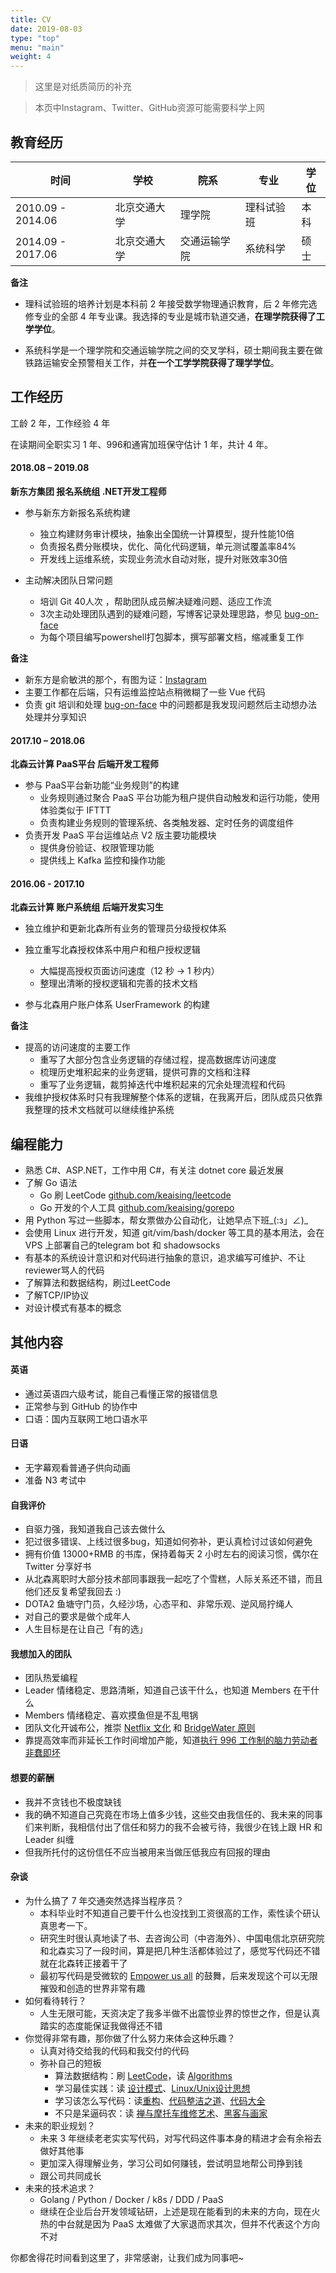 ```yaml
---
title: CV
date: 2019-08-03
type: "top"
menu: "main"
weight: 4
---
```


> 这里是对纸质简历的补充

> 本页中Instagram、Twitter、GitHub资源可能需要科学上网

## 教育经历

|时间|学校|院系|专业|学位|
|---|---|---|---|---|
|2010.09 - 2014.06|北京交通大学|理学院|理科试验班|本科|
|2014.09 - 2017.06|北京交通大学|交通运输学院|系统科学|硕士|

**备注**

+ 理科试验班的培养计划是本科前 2 年接受数学物理通识教育，后 2 年修完选修专业的全部 4 年专业课。我选择的专业是城市轨道交通，**在理学院获得了工学学位**。

+ 系统科学是一个理学院和交通运输学院之间的交叉学科，硕士期间我主要在做铁路运输安全预警相关工作，并**在一个工学学院获得了理学学位**。

## 工作经历

工龄 2 年，工作经验 4 年

在读期间全职实习 1 年、996和通宵加班保守估计 1 年，共计 4 年。

#### 2018.08 – 2019.08

**新东方集团 报名系统组 .NET开发工程师**

+ 参与新东方新报名系统构建
    - 独立构建财务审计模块，抽象出全国统一计算模型，提升性能10倍
    - 负责报名费分账模块，优化、简化代码逻辑，单元测试覆盖率84%
    - 开发线上运维系统，实现业务流水自动对账，提升对账效率30倍

+ 主动解决团队日常问题
    - 培训 Git 40人次 ，帮助团队成员解决疑难问题、适应工作流
    - 3次主动处理团队遇到的疑难问题，写博客记录处理思路，参见 [bug-on-face](/categories/bug-on-face/)
    - 为每个项目编写powershell打包脚本，撰写部署文档，缩减重复工作

**备注**

+ 新东方是俞敏洪的那个，有图为证：[Instagram](https://www.instagram.com/p/BmlIoDxFu2S/)
+ 主要工作都在后端，只有运维监控站点稍微糊了一些 Vue 代码
+ 负责 git 培训和处理 [bug-on-face](/categories/bug-on-face/) 中的问题都是我发现问题然后主动想办法处理并分享知识

#### 2017.10 – 2018.06 

**北森云计算 PaaS平台 后端开发工程师**

+ 参与 PaaS平台新功能“业务规则”的构建
    - 业务规则通过聚合 PaaS 平台功能为租户提供自动触发和运行功能，使用体验类似于 IFTTT
    - 负责构建业务规则的管理系统、各类触发器、定时任务的调度组件
+ 负责开发 PaaS 平台运维站点 V2 版主要功能模块
    - 提供身份验证、权限管理功能
    - 提供线上 Kafka 监控和操作功能

#### 2016.06 - 2017.10 

**北森云计算 账户系统组 后端开发实习生**

+ 独立维护和更新北森所有业务的管理员分级授权体系

+ 独立重写北森授权体系中用户和租户授权逻辑
    - 大幅提高授权页面访问速度（12 秒 -> 1 秒内）
    - 整理出清晰的授权逻辑和完善的技术文档

+ 参与北森用户账户体系 UserFramework 的构建

**备注**

+ 提高的访问速度的主要工作
    - 重写了大部分包含业务逻辑的存储过程，提高数据库访问速度
    - 梳理历史堆积起来的业务逻辑，提供可靠的文档和注释
    - 重写了业务逻辑，裁剪掉迭代中堆积起来的冗余处理流程和代码
+ 我维护授权体系时只有我理解整个体系的逻辑，在我离开后，团队成员只依靠我整理的技术文档就可以继续维护系统

## 编程能力
- 熟悉 C#、ASP.NET，工作中用 C#，有关注 dotnet core 最近发展
- 了解 Go 语法
    * Go 刷 LeetCode [github.com/keaising/leetcode](https://github.com/keaising/leetcode/tree/master/go)
    * Go 开发的个人工具 [github.com/keaising/gorepo](https://github.com/keaising/gorepo)
- 用 Python 写过一些脚本，帮女票做办公自动化，让她早点下班_(:з」∠)_
- 会使用 Linux 进行开发，知道 git/vim/bash/docker 等工具的基本用法，会在 VPS 上部署自己的telegram bot 和 shadowsocks
- 有基本的系统设计意识和对代码进行抽象的意识，追求编写可维护、不让reviewer骂人的代码
- 了解算法和数据结构，刷过LeetCode
- 了解TCP/IP协议
- 对设计模式有基本的概念

## 其他内容

#### 英语

- 通过英语四六级考试，能自己看懂正常的报错信息
- 正常参与到 GitHub 的协作中
- 口语：国内互联网工地口语水平

#### 日语
    
- 无字幕观看普通子供向动画
- 准备 N3 考试中

#### 自我评价

- 自驱力强，我知道我自己该去做什么
- 犯过很多错误、上线过很多bug，知道如何弥补，更认真检讨过该如何避免
- 拥有价值 13000+RMB 的书库，保持着每天 2 小时左右的阅读习惯，偶尔在 Twitter 分享好书
- 从北森离职时大部分技术部同事跟我一起吃了个雪糕，人际关系还不错，而且他们还反复希望我回去 :)
- DOTA2 鱼塘守门员，久经沙场，心态平和、非常乐观、逆风局拧绳人
- 对自己的要求是做个成年人
- 人生目标是在让自己「有的选」

#### 我想加入的团队
    
- 团队热爱编程
- Leader 情绪稳定、思路清晰，知道自己该干什么，也知道 Members 在干什么
- Members 情绪稳定、喜欢摸鱼但是不乱甩锅
- 团队文化开诚布公，推崇 [Netflix 文化](https://jobs.netflix.com/culture) 和 [BridgeWater 原则](https://www.principles.com)
- 靠提高效率而非延长工作时间增加产能，知道[执行 996 工作制的脑力劳动者非蠢即坏](https://blog.codingnow.com/2019/05/996.html)

#### 想要的薪酬
    
- 我并不贪钱也不极度缺钱
- 我的确不知道自己究竟在市场上值多少钱，这些交由我信任的、我未来的同事们来判断，我相信付出了信任和努力的我不会被亏待，我很少在钱上跟 HR 和 Leader 纠缠
- 但我所托付的这份信任不应当被用来当做压低我应有回报的理由

#### 杂谈
- 为什么搞了 7 年交通突然选择当程序员？
    * 本科毕业时不知道自己要干什么也没找到工资很高的工作，索性读个研认真思考一下。
    * 研究生时很认真地读了书、去咨询公司（中咨海外）、中国电信北京研究院和北森实习了一段时间，算是把几种生活都体验过了，感觉写代码还不错就在北森转正接着干了
    * 最初写代码是受微软的 [Empower us all](https://www.youtube.com/watch?v=surlvCY6bpI) 的鼓舞，后来发现这个可以无限摧毁和创造的世界非常有趣
- 如何看待转行？
    * 人生无限可能，天资决定了我多半做不出震惊业界的惊世之作，但是认真踏实的态度能保证我做得还不错
- 你觉得非常有趣，那你做了什么努力来体会这种乐趣？
    * 认真对待交给我的代码和我交付的代码
    * 弥补自己的短板
        + 算法数据结构：刷 [LeetCode](https://leetcode.com/shuxiao/)，读 [Algorithms](https://book.douban.com/subject/1996256/)
        + 学习最佳实践：读 [设计模式](https://book.douban.com/subject/1052241/)、[Linux/Unix设计思想](https://book.douban.com/subject/7564417/)
        + 学习该怎么写代码：读[重构](https://book.douban.com/subject/26575459/)、[代码整洁之道](https://book.douban.com/subject/4199741/)、[代码大全](https://book.douban.com/subject/1477390/)
        + 不只是呆逼码农：读 [禅与摩托车维修艺术](https://book.douban.com/subject/6811366/)、[黑客与画家](https://book.douban.com/subject/6021440/)
- 未来的职业规划？
    * 未来 3 年继续老老实实写代码，对写代码这件事本身的精进才会有余裕去做好其他事
    * 更加深入得理解业务，学习公司如何赚钱，尝试明显地帮公司挣到钱
    * 跟公司共同成长
- 未来的技术追求？
    * Golang / Python / Docker / k8s / DDD / PaaS
    * 继续在企业后台开发领域钻研，上述是现在能看到的未来的方向，现在火热的中台就是因为 PaaS 太难做了大家退而求其次，但并不代表这个方向不对

你都舍得花时间看到这里了，非常感谢，让我们成为同事吧~